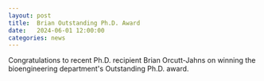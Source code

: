 ```yaml
---
layout: post
title:  Brian Outstanding Ph.D. Award
date:   2024-06-01 12:00:00
categories: news
---
```

Congratulations to recent Ph.D. recipient Brian Orcutt-Jahns on winning the bioengineering department's Outstanding Ph.D. award.